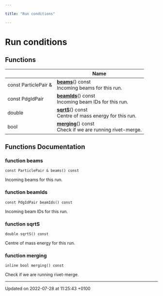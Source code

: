 ```yaml
---

title: "Run conditions"

---
```


# Run conditions



## Functions

|                | Name           |
| -------------- | -------------- |
| const ParticlePair & | **[beams](http://example.org/modules/group__analysis__run/#function-beams)**() const<br>Incoming beams for this run.  |
| const PdgIdPair | **[beamIds](http://example.org/modules/group__analysis__run/#function-beamids)**() const<br>Incoming beam IDs for this run.  |
| double | **[sqrtS](http://example.org/modules/group__analysis__run/#function-sqrts)**() const<br>Centre of mass energy for this run.  |
| bool | **[merging](http://example.org/modules/group__analysis__run/#function-merging)**() const<br>Check if we are running rivet-merge.  |


## Functions Documentation

### function beams

```
const ParticlePair & beams() const
```

Incoming beams for this run. 

### function beamIds

```
const PdgIdPair beamIds() const
```

Incoming beam IDs for this run. 

### function sqrtS

```
double sqrtS() const
```

Centre of mass energy for this run. 

### function merging

```
inline bool merging() const
```

Check if we are running rivet-merge. 





-------------------------------

Updated on 2022-07-28 at 11:25:43 +0100